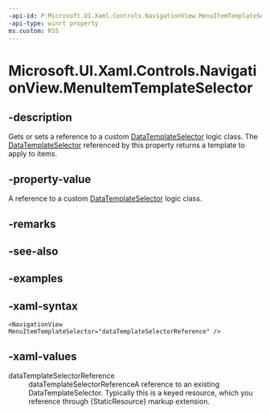 ```yaml
---
-api-id: P:Microsoft.UI.Xaml.Controls.NavigationView.MenuItemTemplateSelector
-api-type: winrt property
ms.custom: RS5
---
```

<!-- Property syntax.
public DataTemplateSelector MenuItemTemplateSelector { get;  set; }
-->

# Microsoft.UI.Xaml.Controls.NavigationView.MenuItemTemplateSelector



## -description

Gets or sets a reference to a custom [DataTemplateSelector](/uwp/api/windows.ui.xaml.controls.datatemplateselector) logic class. The [DataTemplateSelector](/uwp/api/windows.ui.xaml.controls.datatemplateselector) referenced by this property returns a template to apply to items.



## -property-value

A reference to a custom [DataTemplateSelector](/uwp/api/windows.ui.xaml.controls.datatemplateselector) logic class.



## -remarks



## -see-also



## -examples



## -xaml-syntax

```xaml
<NavigationView MenuItemTemplateSelector="dataTemplateSelectorReference" />
```



## -xaml-values

<dl><dt>dataTemplateSelectorReference</dt><dd>dataTemplateSelectorReferenceA reference to an existing DataTemplateSelector. Typically this is a keyed resource, which you reference through {StaticResource} markup extension.</dd>
</dl>



